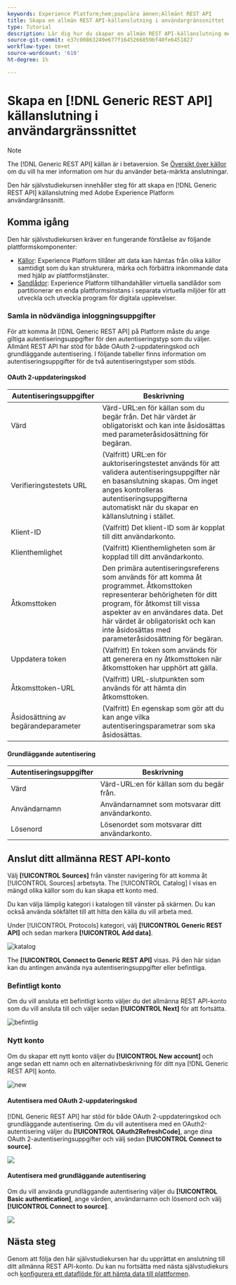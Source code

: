 ```yaml
---
keywords: Experience Platform;hem;populära ämnen;Allmänt REST API
title: Skapa en allmän REST API-källanslutning i användargränssnittet
type: Tutorial
description: Lär dig hur du skapar en allmän REST API-källanslutning med Adobe Experience Platform UI.
source-git-commit: e37c00863249e677f1645266859bf40fe6451827
workflow-type: tm+mt
source-wordcount: '610'
ht-degree: 1%

---
```


# Skapa en [!DNL Generic REST API] källanslutning i användargränssnittet

>[!NOTE]
>
> The [!DNL Generic REST API] källan är i betaversion. Se [Översikt över källor](../../../../home.md#terms-and-conditions) om du vill ha mer information om hur du använder beta-märkta anslutningar.

Den här självstudiekursen innehåller steg för att skapa en [!DNL Generic REST API] källanslutning med Adobe Experience Platform användargränssnitt.

## Komma igång

Den här självstudiekursen kräver en fungerande förståelse av följande plattformskomponenter:

* [Källor](../../../../home.md): Experience Platform tillåter att data kan hämtas från olika källor samtidigt som du kan strukturera, märka och förbättra inkommande data med hjälp av plattformstjänster.
* [Sandlådor](../../../../../sandboxes/home.md): Experience Platform tillhandahåller virtuella sandlådor som partitionerar en enda plattformsinstans i separata virtuella miljöer för att utveckla och utveckla program för digitala upplevelser.

### Samla in nödvändiga inloggningsuppgifter

För att komma åt [!DNL Generic REST API] på Platform måste du ange giltiga autentiseringsuppgifter för den autentiseringstyp som du väljer. Allmänt REST API har stöd för både OAuth 2-uppdateringskod och grundläggande autentisering. I följande tabeller finns information om autentiseringsuppgifter för de två autentiseringstyper som stöds.

#### OAuth 2-uppdateringskod

| Autentiseringsuppgifter | Beskrivning |
| --- | --- |
| Värd | Värd-URL:en för källan som du begär från. Det här värdet är obligatoriskt och kan inte åsidosättas med parameteråsidosättning för begäran. |
| Verifieringstestets URL | (Valfritt) URL:en för auktoriseringstestet används för att validera autentiseringsuppgifter när en basanslutning skapas. Om inget anges kontrolleras autentiseringsuppgifterna automatiskt när du skapar en källanslutning i stället. |
| Klient-ID | (Valfritt) Det klient-ID som är kopplat till ditt användarkonto. |
| Klienthemlighet | (Valfritt) Klienthemligheten som är kopplad till ditt användarkonto. |
| Åtkomsttoken | Den primära autentiseringsreferens som används för att komma åt programmet. Åtkomsttoken representerar behörigheten för ditt program, för åtkomst till vissa aspekter av en användares data. Det här värdet är obligatoriskt och kan inte åsidosättas med parameteråsidosättning för begäran. |
| Uppdatera token | (Valfritt) En token som används för att generera en ny åtkomsttoken när åtkomsttoken har upphört att gälla. |
| Åtkomsttoken-URL | (Valfritt) URL-slutpunkten som används för att hämta din åtkomsttoken. |
| Åsidosättning av begärandeparameter | (Valfritt) En egenskap som gör att du kan ange vilka autentiseringsparametrar som ska åsidosättas. |


#### Grundläggande autentisering

| Autentiseringsuppgifter | Beskrivning |
| --- | --- |
| Värd | Värd-URL:en för källan som du begär från. |
| Användarnamn | Användarnamnet som motsvarar ditt användarkonto. |
| Lösenord | Lösenordet som motsvarar ditt användarkonto. |

## Anslut ditt allmänna REST API-konto

Välj **[!UICONTROL Sources]** från vänster navigering för att komma åt [!UICONTROL Sources] arbetsyta. The [!UICONTROL Catalog] I visas en mängd olika källor som du kan skapa ett konto med.

Du kan välja lämplig kategori i katalogen till vänster på skärmen. Du kan också använda sökfältet till att hitta den källa du vill arbeta med.

Under [!UICONTROL Protocols] kategori, välj **[!UICONTROL Generic REST API]** och sedan markera **[!UICONTROL Add data]**.

![katalog](../../../../images/tutorials/create/generic-rest/catalog.png)

The **[!UICONTROL Connect to Generic REST API]** visas. På den här sidan kan du antingen använda nya autentiseringsuppgifter eller befintliga.

### Befintligt konto

Om du vill ansluta ett befintligt konto väljer du det allmänna REST API-konto som du vill ansluta till och väljer sedan **[!UICONTROL Next]** för att fortsätta.

![befintlig](../../../../images/tutorials/create/generic-rest/existing.png)

### Nytt konto

Om du skapar ett nytt konto väljer du **[!UICONTROL New account]** och ange sedan ett namn och en alternativbeskrivning för ditt nya [!DNL Generic REST API] konto.

![new](../../../../images/tutorials/create/generic-rest/new.png)

#### Autentisera med OAuth 2-uppdateringskod

[!DNL Generic REST API] har stöd för både OAuth 2-uppdateringskod och grundläggande autentisering. Om du vill autentisera med en OAuth2-autentisering väljer du **[!UICONTROL OAuth2RefreshCode]**, ange dina OAuth 2-autentiseringsuppgifter och välj sedan **[!UICONTROL Connect to source]**.

![](../../../../images/tutorials/create/generic-rest/oauth2.png)

#### Autentisera med grundläggande autentisering

Om du vill använda grundläggande autentisering väljer du **[!UICONTROL Basic authentication]**, ange värden, användarnamn och lösenord och välj **[!UICONTROL Connect to source]**.

![](../../../../images/tutorials/create/generic-rest/basic-authentication.png)

## Nästa steg

Genom att följa den här självstudiekursen har du upprättat en anslutning till ditt allmänna REST API-konto. Du kan nu fortsätta med nästa självstudiekurs och [konfigurera ett dataflöde för att hämta data till plattformen](../../dataflow/protocols.md).
